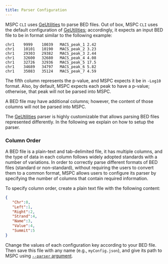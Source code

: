 ```yaml
---
title: Parser Configuration
---
```


MSPC `CLI` uses [GeUtilities](https://github.com/Genometric/GeUtilities) 
to parse BED files. Out of box, MSPC `CLI` uses the default configuration
of [GeUtilities](https://github.com/Genometric/GeUtilities); accordingly, 
it expects an input BED file to be in format similar to the following 
example:

```
chr1	9999	10039	MACS_peak_1	2.42
chr1	10101	10190	MACS_peak_2	3.23
chr1	29303	29382	MACS_peak_3	2.44
chr1	32600	32680	MACS_peak_4	4.08
chr1	32726	32936	MACS_peak_5	17.5
chr1	34689	34797	MACS_peak_6	5.82
chr1	35083	35124	MACS_peak_7	4.59
```

The fifth column represents the p-value, and MSPC expects it be in 
`-Log10` format. Also, by default, MSPC expects each peak to have 
a p-value; otherwise, that peak will not be parsed into MSPC.

A BED file may have additional columns; however, the content of
those columns will not be parsed into MSPC.

The [GeUtilities](https://github.com/Genometric/GeUtilities)
parser is highly customizable that allows parsing BED files
represented differently. In the following we explain on how
to setup the parser. 


### Column Order

A BED file is a plain-text and tab-delimited file, it has multiple 
columns, and the type of data in each column follows widely adopted
standards with a number of variations. In order to correctly parse
different formats of BED files (standard or non-standard), without
requiring the users to convert them to a common format, MSPC allows
users to configure its parser by specifying the number of columns
that contain required information.

To specify column order, create a plain text file with the 
following content: 

```json
{  
   "Chr":0,
   "Left":1,
   "Right":2,
   "Strand":4,
   "Name":3,
   "Value":4,
   "Summit":5
}
```

Change the values of each configuration key according 
to your BED file. Then save this file with any name 
(e.g., `myConfig.json`), and give its path to MSPC 
using [`--parser` argument](cli/args.md).







